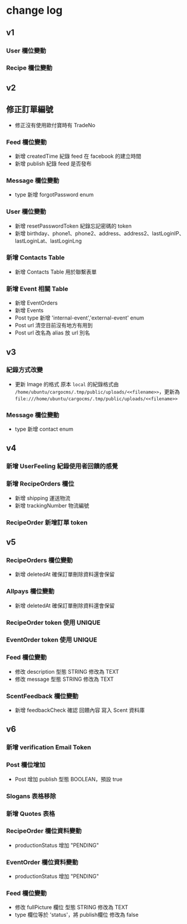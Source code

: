 # change log

## v1

### User 欄位變動



### Recipe 欄位變動

## v2

## 修正訂單編號

* 修正沒有使用歐付寶時有 TradeNo

### Feed 欄位變動

* 新增 createdTime 紀錄 feed 在 facebook 的建立時間
* 新增 publish 紀錄 feed 是否發布

### Message 欄位變動

*  type 新增 forgotPassword enum

### User 欄位變動

* 新增 resetPasswordToken 紀錄忘記密碼的 token
* 新增 birthday、phone1、phone2、address、address2、lastLoginIP、lastLoginLat、lastLoginLng

### 新增 Contacts Table

* 新增 Contacts Table 用於聯繫表單


### 新增 Event 相關 Table

* 新增 EventOrders
* 新增 Events
* Post type 新增 'internal-event','external-event' enum
* Post url 清空目前沒有地方有用到
* Post url 改名為 alias 放 url 別名


## v3

### 紀錄方式改變

* 更新 Image 的格式
原本 `local` 的紀錄格式由 `/home/ubuntu/cargocms/.tmp/public/uploads/<<filename>>`，更新為 `file:///home/ubuntu/cargocms/.tmp/public/uploads/<<filename>>`

### Message 欄位變動

*  type 新增 contact enum


## v4
### 新增 UserFeeling 紀錄使用者回饋的感覺

### 新增 RecipeOrders 欄位
* 新增 shipping 運送物流
* 新增 trackingNumber 物流編號

### RecipeOrder 新增訂單 token

## v5
### RecipeOrders 欄位變動
* 新增 deletedAt 確保訂單刪除資料還會保留

### Allpays 欄位變動
* 新增 deletedAt 確保訂單刪除資料還會保留

### RecipeOrder token 使用 UNIQUE
### EventOrder token 使用 UNIQUE

### Feed 欄位變動
* 修改 description 型態 STRING 修改為 TEXT
* 修改 message 型態 STRING 修改為 TEXT

### ScentFeedback 欄位變動
* 新增 feedbackCheck 確認 回饋內容 寫入 Scent 資料庫

## v6


### 新增 verification Email Token

### Post 欄位增加
* Post 增加 publish 型態 BOOLEAN，預設 true

### Slogans 表格移除

### 新增 Quotes 表格

### RecipeOrder 欄位資料變動
* productionStatus 增加 "PENDING"

### EventOrder 欄位資料變動
* productionStatus 增加 "PENDING"


### Feed 欄位變動
* 修改 fullPicture 欄位 型態 STRING 修改為 TEXT
* type 欄位等於 'status'，將 publish欄位 修改為 false
